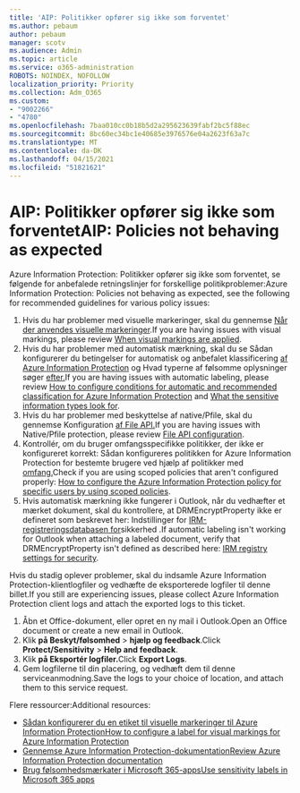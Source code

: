```yaml
---
title: 'AIP: Politikker opfører sig ikke som forventet'
ms.author: pebaum
author: pebaum
manager: scotv
ms.audience: Admin
ms.topic: article
ms.service: o365-administration
ROBOTS: NOINDEX, NOFOLLOW
localization_priority: Priority
ms.collection: Adm_O365
ms.custom:
- "9002266"
- "4780"
ms.openlocfilehash: 7baa010cc0b18b5d2a295623639fabf2bc5f88ec
ms.sourcegitcommit: 8bc60ec34bc1e40685e3976576e04a2623f63a7c
ms.translationtype: MT
ms.contentlocale: da-DK
ms.lasthandoff: 04/15/2021
ms.locfileid: "51821621"
---
```

# <a name="aip-policies-not-behaving-as-expected"></a><span data-ttu-id="0c04c-102">AIP: Politikker opfører sig ikke som forventet</span><span class="sxs-lookup"><span data-stu-id="0c04c-102">AIP: Policies not behaving as expected</span></span>

<span data-ttu-id="0c04c-103">Azure Information Protection: Politikker opfører sig ikke som forventet, se følgende for anbefalede retningslinjer for forskellige politikproblemer:</span><span class="sxs-lookup"><span data-stu-id="0c04c-103">Azure Information Protection: Policies not behaving as expected, see the following for recommended guidelines for various policy issues:</span></span>

1. <span data-ttu-id="0c04c-104">Hvis du har problemer med visuelle markeringer, skal du gennemse [Når der anvendes visuelle markeringer](https://docs.microsoft.com/azure/information-protection/configure-policy-markings#when-visual-markings-are-applied).</span><span class="sxs-lookup"><span data-stu-id="0c04c-104">If you are having issues with visual markings, please review [When visual markings are applied](https://docs.microsoft.com/azure/information-protection/configure-policy-markings#when-visual-markings-are-applied).</span></span>
2. <span data-ttu-id="0c04c-105">Hvis du har problemer med automatisk mærkning, skal du se Sådan konfigurerer du betingelser for automatisk og anbefalet klassificering [af Azure Information Protection](https://docs.microsoft.com/azure/information-protection/configure-policy-classification) og Hvad typerne af følsomme oplysninger søger [efter.](https://docs.microsoft.com/microsoft-365/compliance/sensitive-information-type-entity-definitions)</span><span class="sxs-lookup"><span data-stu-id="0c04c-105">If you are having issues with automatic labeling, please review [How to configure conditions for automatic and recommended classification for Azure Information Protection](https://docs.microsoft.com/azure/information-protection/configure-policy-classification) and [What the sensitive information types look for](https://docs.microsoft.com/microsoft-365/compliance/sensitive-information-type-entity-definitions).</span></span>
3. <span data-ttu-id="0c04c-106">Hvis du har problemer med beskyttelse af native/Pfile, skal du gennemse Konfiguration [af File API.](https://docs.microsoft.com/azure/information-protection/develop/file-api-configuration)</span><span class="sxs-lookup"><span data-stu-id="0c04c-106">If you are having issues with Native/Pfile protection, please review [File API configuration](https://docs.microsoft.com/azure/information-protection/develop/file-api-configuration).</span></span>
4. <span data-ttu-id="0c04c-107">Kontrollér, om du bruger omfangsspecifikke politikker, der ikke er konfigureret korrekt: Sådan konfigureres politikken for Azure Information Protection for bestemte brugere ved hjælp af politikker med [omfang.](https://docs.microsoft.com/azure/information-protection/configure-policy-scope)</span><span class="sxs-lookup"><span data-stu-id="0c04c-107">Check if you are using scoped policies that aren't configured properly: [How to configure the Azure Information Protection policy for specific users by using scoped policies](https://docs.microsoft.com/azure/information-protection/configure-policy-scope).</span></span>
5. <span data-ttu-id="0c04c-108">Hvis automatisk mærkning ikke fungerer i Outlook, når du vedhæfter et mærket dokument, skal du kontrollere, at DRMEncryptProperty ikke er defineret som beskrevet her: Indstillinger for [IRM-registreringsdatabasen for](https://docs.microsoft.com/deployoffice/security/protect-sensitive-messages-and-documents-by-using-irm-in-office#office-2016-irm-registry-key-options)sikkerhed .</span><span class="sxs-lookup"><span data-stu-id="0c04c-108">If automatic labeling isn't working for Outlook when attaching a labeled document, verify that DRMEncryptProperty isn't defined as described here: [IRM registry settings for security](https://docs.microsoft.com/deployoffice/security/protect-sensitive-messages-and-documents-by-using-irm-in-office#office-2016-irm-registry-key-options).</span></span>

<span data-ttu-id="0c04c-109">Hvis du stadig oplever problemer, skal du indsamle Azure Information Protection-klientlogfiler og vedhæfte de eksporterede logfiler til denne billet.</span><span class="sxs-lookup"><span data-stu-id="0c04c-109">If you still are experiencing issues, please collect Azure Information Protection client logs and attach the exported logs to this ticket.</span></span>

1. <span data-ttu-id="0c04c-110">Åbn et Office-dokument, eller opret en ny mail i Outlook.</span><span class="sxs-lookup"><span data-stu-id="0c04c-110">Open an Office document or create a new email in Outlook.</span></span>
2. <span data-ttu-id="0c04c-111">Klik **på Beskyt/følsomhed**  >  **hjælp og feedback**.</span><span class="sxs-lookup"><span data-stu-id="0c04c-111">Click **Protect/Sensitivity** > **Help and feedback**.</span></span>
3. <span data-ttu-id="0c04c-112">Klik **på Eksportér logfiler.**</span><span class="sxs-lookup"><span data-stu-id="0c04c-112">Click **Export Logs**.</span></span>
4. <span data-ttu-id="0c04c-113">Gem logfilerne til din placering, og vedhæft dem til denne serviceanmodning.</span><span class="sxs-lookup"><span data-stu-id="0c04c-113">Save the logs to your choice of location, and attach them to this service request.</span></span>

<span data-ttu-id="0c04c-114">Flere ressourcer:</span><span class="sxs-lookup"><span data-stu-id="0c04c-114">Additional resources:</span></span>

- [<span data-ttu-id="0c04c-115">Sådan konfigurerer du en etiket til visuelle markeringer til Azure Information Protection</span><span class="sxs-lookup"><span data-stu-id="0c04c-115">How to configure a label for visual markings for Azure Information Protection</span></span>](https://docs.microsoft.com/azure/information-protection/configure-policy-markings)
- [<span data-ttu-id="0c04c-116">Gennemse Azure Information Protection-dokumentation</span><span class="sxs-lookup"><span data-stu-id="0c04c-116">Review Azure Information Protection documentation</span></span>](https://docs.microsoft.com/azure/information-protection/what-is-information-protection)
- [<span data-ttu-id="0c04c-117">Brug følsomhedsmærkater i Microsoft 365-apps</span><span class="sxs-lookup"><span data-stu-id="0c04c-117">Use sensitivity labels in Microsoft 365 apps</span></span>](https://docs.microsoft.com/microsoft-365/compliance/sensitivity-labels-office-apps)

